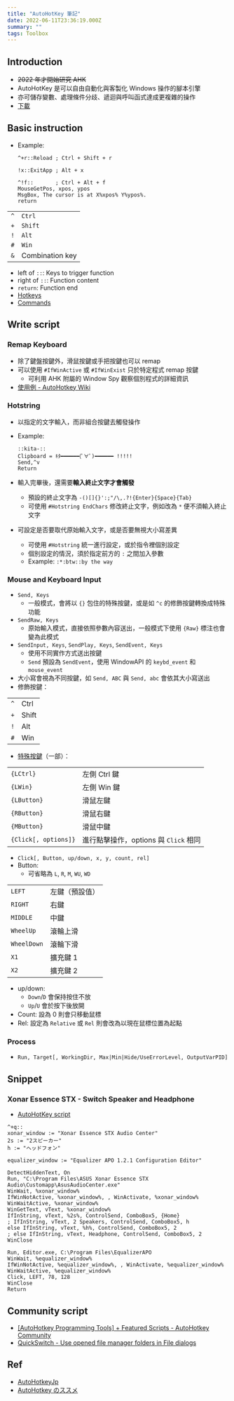 ```yaml
---
title: "AutoHotKey 筆記"
date: 2022-06-11T23:36:19.000Z
summary: ""
tags: Toolbox
---
```


## Introduction

- ~~2022 年才開始研究 AHK~~
- AutoHotKey 是可以自由自動化與客製化 Windows 操作的腳本引擎
- 亦可儲存變數、處理條件分歧、遞迴與呼叫函式達成更複雜的操作
- [下載](https://www.autohotkey.com/download/ahk-install.exe)

## Basic instruction

- Example:

  ```ahk
  ^+r::Reload ; Ctrl + Shift + r

  !x::ExitApp ; Alt + x

  ^!f::       ; Ctrl + Alt + f
  MouseGetPos, xpos, ypos
  MsgBox, The cursor is at X%xpos% Y%ypos%.
  return
  ```

|     |                 |
| --- | --------------- |
| `^` | `Ctrl`          |
| `+` | `Shift`         |
| `!` | `Alt`           |
| `#` | `Win`           |
| `&` | Combination key |

- left of `::`: Keys to trigger function
- right of `::`: Function content
- `return`: Function end
- [Hotkeys](https://www.autohotkey.com/docs/Hotkeys.htm)
- [Commands](https://ahkwiki.net/Commands_Category)

## Write script

### Remap Keyboard

- 除了鍵盤按鍵外，滑鼠按鍵或手把按鍵也可以 remap
- 可以使用 `#IfWinActive` 或 `#IfWinExist` 只於特定程式 remap 按鍵
  - 可利用 AHK 附屬的 Window Spy 觀察個別程式的詳細資訊
- [使用例 - AutoHotkey Wiki](https://ahkwiki.net/Examples)

### Hotstring

- 以指定的文字輸入，而非組合按鍵去觸發操作
- Example:

  ```ahk
  ::kita-::
  Clipboard = ｷﾀ━━━━━━(ﾟ∀ﾟ)━━━━━━ !!!!!
  Send,^v
  Return
  ```

- 輸入完畢後，還需要**輸入終止文字才會觸發**
  - 預設的終止文字為 `-()[]{}':;"/\,.?!{Enter}{Space}{Tab}`
  - 可使用 `#Hotstring EndChars` 修改終止文字，例如改為 `*` 便不須輸入終止文字
- 可設定是否要取代原始輸入文字，或是否要無視大小寫差異
  - 可使用 `#Hotstring` 統一進行設定，或於指令裡個別設定
  - 個別設定的情況，須於指定前方的 `:` 之間加入參數
  - Example: `:*:btw::by the way`

### Mouse and Keyboard Input

- `Send, Keys`
  - 一般模式，會將以 `{}` 包住的特殊按鍵，或是如 `^c` 的修飾按鍵轉換成特殊功能
- `SendRaw, Keys`
  - 原始輸入模式，直接依照參數內容送出，一般模式下使用 `{Raw}` 標注也會變為此模式
- `SendInput, Keys`, `SendPlay, Keys`, `SendEvent, Keys`
  - 使用不同實作方式送出按鍵
  - `Send` 預設為 `SendEvent`，使用 WindowAPI 的 `keybd_event` 和 `mouse_event`
- 大小寫會視為不同按鍵，如 `Send, ABC` 與 `Send, abc` 會依其大小寫送出
- 修飾按鍵：

|     |       |
| --- | ----- |
| `^` | Ctrl  |
| `+` | Shift |
| `!` | Alt   |
| `#` | Win   |

- [特殊按鍵](https://ahkwiki.net/Send#.E7.89.B9.E6.AE.8A.E3.82.AD.E3.83.BC.E5.90.8D.E4.B8.80.E8.A6.A7)（一部）：

|                      |                                       |
| -------------------- | ------------------------------------- |
| `{LCtrl}`            | 左側 Ctrl 鍵                          |
| `{LWin}`             | 左側 Win 鍵                           |
| `{LButton}`          | 滑鼠左鍵                              |
| `{RButton}`          | 滑鼠右鍵                              |
| `{MButton}`          | 滑鼠中鍵                              |
| `{Click[, options]}` | 進行點擊操作，options 與 `Click` 相同 |

- `Click[, Button, up/down, x, y, count, rel]`
- Button:
  - 可省略為 `L`, `R`, `M`, `WU`, `WD`

|             |                |
| ----------- | -------------- |
| `LEFT`      | 左鍵（預設值） |
| `RIGHT`     | 右鍵           |
| `MIDDLE`    | 中鍵           |
| `WheelUp`   | 滾輪上滑       |
| `WheelDown` | 滾輪下滑       |
| `X1`        | 擴充鍵 1       |
| `X2`        | 擴充鍵 2       |

- up/down:
  - `Down`/`D` 會保持按住不放
  - `Up`/`U` 會於按下後放開
- Count: 設為 0 則會只移動鼠標
- Rel: 設定為 `Relative` 或 `Rel` 則會改為以現在鼠標位置為起點

### Process

- `Run, Target[, WorkingDir, Max|Min|Hide/UseErrorLevel, OutputVarPID]`

## Snippet

### Xonar Essence STX - Switch Speaker and Headphone

- [AutoHotKey script](https://www.amazon.com/review/R17HDTKPBDSYSX?ASIN=B001OV789U)

```
^+q::
xonar_window := "Xonar Essence STX Audio Center"
2s := "2スピーカー"
h := "ヘッドフォン"

equalizer_window := "Equalizer APO 1.2.1 Configuration Editor"

DetectHiddenText, On
Run, "C:\Program Files\ASUS Xonar Essence STX Audio\Customapp\AsusAudioCenter.exe"
WinWait, %xonar_window%
IfWinNotActive, %xonar_window%, , WinActivate, %xonar_window%
WinWaitActive, %xonar_window%
WinGetText, vText, %xonar_window%
IfInString, vText, %2s%, ControlSend, ComboBox5, {Home}
; IfInString, vText, 2 Speakers, ControlSend, ComboBox5, h
else IfInString, vText, %h%, ControlSend, ComboBox5, 2
; else IfInString, vText, Headphone, ControlSend, ComboBox5, 2
WinClose

Run, Editor.exe, C:\Program Files\EqualizerAPO
WinWait, %equalizer_window%
IfWinNotActive, %equalizer_window%, , WinActivate, %equalizer_window%
WinWaitActive, %equalizer_window%
Click, LEFT, 78, 128
WinClose
Return
```

## Community script

- [[AutoHotkey Programming Tools] + Featured Scripts - AutoHotkey Community](https://www.autohotkey.com/boards/viewtopic.php?t=4161)
- [QuickSwitch - Use opened file manager folders in File dialogs](https://www.autohotkey.com/boards/viewtopic.php?style=19&t=102377)

## Ref

- [AutoHotkeyJp](https://sites.google.com/site/autohotkeyjp/)
- [AutoHotkey のススメ](https://qiita.com/ryoheiszk/items/092cc5d76838cb5a13f1)
